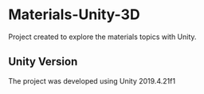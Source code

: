 # Materials-Unity-3D
Project created to explore the materials topics with Unity.


## Unity Version
The project was developed using Unity 2019.4.21f1